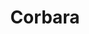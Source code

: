 ---
guid: "bd8d952fffc0"
title: "Corbara"
latlng: "42.613912, 8.905325"
youtubeId: "9T9Ur8bmqF0" 
---